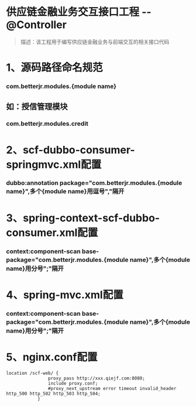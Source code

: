 # 供应链金融业务交互接口工程 -- @Controller
> 描述：该工程用于编写供应链金融业务与前端交互的相关接口代码

# 1、源码路径命名规范
### com.betterjr.modules.{module name}

## 如：授信管理模块
### com.betterjr.modules.credit

# 2、scf-dubbo-consumer-springmvc.xml配置
### dubbo:annotation package="com.betterjr.modules.{module name}",多个{module name}用逗号","隔开

# 3、spring-context-scf-dubbo-consumer.xml配置
### context:component-scan base-package="com.betterjr.modules.{module name}",多个{module name}用分号";"隔开

# 4、spring-mvc.xml配置
### context:component-scan base-package="com.betterjr.modules.{module name}",多个{module name}用分号";"隔开

# 5、nginx.conf配置
	location /scf-web/ {
					proxy_pass http://xxx.qiejf.com:8080;
					include proxy.conf;
					#proxy_next_upstream error timeout invalid_header http_500 http_502 http_503 http_504;
				}